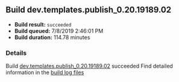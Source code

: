 ## Build dev.templates.publish_0.20.19189.02
- **Build result:** `succeeded`
- **Build queued:** 7/8/2019 2:46:01 PM
- **Build duration:** 114.78 minutes
### Details
Build [dev.templates.publish_0.20.19189.02](https://winappstudio.visualstudio.com/web/build.aspx?pcguid=a4ef43be-68ce-4195-a619-079b4d9834c2&builduri=vstfs%3a%2f%2f%2fBuild%2fBuild%2f29247) succeeded
Find detailed information in the [build log files](https://uwpctdiags.blob.core.windows.net/buildlogs/dev.templates.publish_0.20.19189.02_logs.zip)
